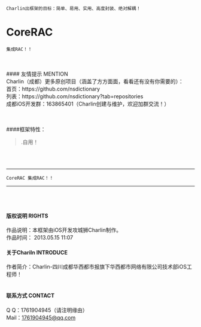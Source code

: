
    Charlin出框架的目标：简单、易用、实用、高度封装、绝对解耦！

# CoreRAC
    集成RAC！！
<br />

<br />
#### 友情提示 MENTION<br />
Charlin（成都）更多原创项目（涵盖了方方面面，看看还有没有你需要的）：<br />
首页：https://github.com/nsdictionary<br />
列表：https://github.com/nsdictionary?tab=repositories<br />
成都iOS开发群：163865401（Charlin创建与维护，欢迎加群交流！）<br />
<br /><br />



####框架特性：<br />
>.自用！<br />

<br /><br />




-----
    CoreRAC 集成RAC！！
-----

<br /><br />

#### 版权说明 RIGHTS <br />
作品说明：本框架由iOS开发攻城狮Charlin制作。<br />
作品时间： 2013.05.15 11:07<br />


#### 关于Chariln INTRODUCE <br />
作者简介：Charlin-四川成都华西都市报旗下华西都市网络有限公司技术部iOS工程师！<br /><br />


#### 联系方式 CONTACT <br />
Q    Q：1761904945（请注明缘由）<br />
Mail：1761904945@qq.com<br />
